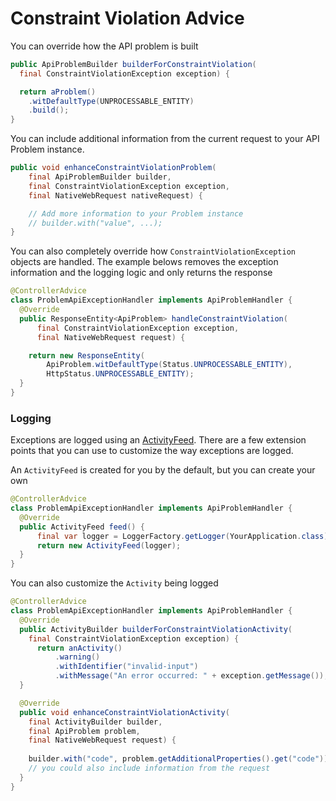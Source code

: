 # Constraint Violation Advice

You can override how the API problem is built

```java
public ApiProblemBuilder builderForConstraintViolation(
  final ConstraintViolationException exception) {

  return aProblem()
    .witDefaultType(UNPROCESSABLE_ENTITY)
    .build();
} 
```

You can include additional information from the current request to your API Problem instance.

```java
public void enhanceConstraintViolationProblem(
    final ApiProblemBuilder builder,
    final ConstraintViolationException exception,
    final NativeWebRequest nativeRequest) {

    // Add more information to your Problem instance
    // builder.with("value", ...);
}
```

You can also completely override how `ConstraintViolationException` objects are handled.
The example belows removes the exception information and the logging logic and only returns the response

```java
@ControllerAdvice
class ProblemApiExceptionHandler implements ApiProblemHandler {
  @Override
  public ResponseEntity<ApiProblem> handleConstraintViolation(
      final ConstraintViolationException exception, 
      final NativeWebRequest request) {

    return new ResponseEntity(
        ApiProblem.witDefaultType(Status.UNPROCESSABLE_ENTITY),
        HttpStatus.UNPROCESSABLE_ENTITY);  
  }
}
```

### Logging

Exceptions are logged using an [ActivityFeed](https://github.com/MontealegreLuis/activity-feed).
There are a few extension points that you can use to customize the way exceptions are logged.

An `ActivityFeed` is created for you by the default, but you can create your own

```java
@ControllerAdvice
class ProblemApiExceptionHandler implements ApiProblemHandler {
  @Override
  public ActivityFeed feed() {
      final var logger = LoggerFactory.getLogger(YourApplication.class);
      return new ActivityFeed(logger);
  }
}
```

You can also customize the `Activity` being logged

```java
@ControllerAdvice
class ProblemApiExceptionHandler implements ApiProblemHandler {
  @Override
  public ActivityBuilder builderForConstraintViolationActivity(
    final ConstraintViolationException exception) {
      return anActivity()
          .warning()
          .withIdentifier("invalid-input")
          .withMessage("An error occurred: " + exception.getMessage());
  }

  @Override
  public void enhanceConstraintViolationActivity(
    final ActivityBuilder builder, 
    final ApiProblem problem, 
    final NativeWebRequest request) {
    
    builder.with("code", problem.getAdditionalProperties().get("code"));
    // you could also include information from the request
  }
}
```
